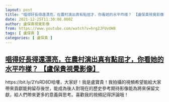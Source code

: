 ```yaml
---
layout: post
title: "唱得好長得還漂亮，在農村演出真有點屈才，你看她的水平咋樣？ 【盧保貴視覺影像】"
date: 2021-12-25T11:30:08.000Z
author: 盧保貴視覺影像
from: https://www.youtube.com/watch?v=hrg2JFUvUW8
tags: [ 盧保貴 ]
categories: [ 盧保貴 ]
---
```

<!--1640431808000-->
[唱得好長得還漂亮，在農村演出真有點屈才，你看她的水平咋樣？ 【盧保貴視覺影像】](https://www.youtube.com/watch?v=hrg2JFUvUW8)
------

<div>
https://bit.ly/2YsRD8D哈嘍，大家好！我是盧寶貴！我拍攝的視頻希望能給大家帶來貢獻能夠留存後世，能成為後人對現在的歷史參考期待影像能為將來保留文獻，給人們帶來更多的意義與思考。喜歡我的視頻記得評論哦！
</div>
